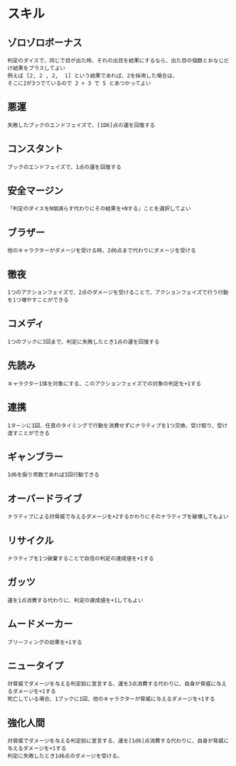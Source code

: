 
# スキル

## ゾロゾロボーナス
    判定のダイスで、同じで目が出た時、それの出目を結果にするなら、出た目の個数とおなじだけ結果をプラスしてよい
    例えば [2, 2 , 2,  1] という結果であれば、2を採用した場合は、
    そこに2が3つでているので 2 + 3 で 5 とあつかってよい

## 悪運
    失敗したブックのエンドフェイズで、[1D6]点の運を回復する

## コンスタント
    ブックのエンドフェイズで、1点の運を回復する

## 安全マージン
    「判定のダイスをN個減らす代わりにその結果を+Nする」ことを選択してよい

## ブラザー
    他のキャラクターがダメージを受ける時、2d6点まで代わりにダメージを受ける

## 徹夜
    1つのアクションフェイズで、2点のダメージを受けることで、アクションフェイズで行う行動を1つ増やすことができる

## コメディ
    1つのブックに3回まで、判定に失敗したとき1点の運を回復する

## 先読み
    キャラクター1体を対象にする、このアクションフェイズでの対象の判定を+1する

## 連携
    1ターンに1回、任意のタイミングで行動を消費せずにナラティブを1つ交換、受け取り、受け渡すことができる

## ギャンブラー
    1d6を振り奇数であれば3回行動できる

## オーバードライブ
    ナラティブによる対脅威で与えるダメージを+2するかわりにそのナラティブを破壊してもよい

## リサイクル
    ナラティブを1つ破棄することで自信の判定の達成値を+1する

## ガッツ
    運を1点消費する代わりに、判定の達成値を+1してもよい

## ムードメーカー
    ブリーフィングの効果を+1する

## ニュータイプ
    対脅威でダメージを与える判定前に宣言する、運を3点消費する代わりに、自身が脅威に与えるダメージを+1する
    死亡している場合、1ブックに1回、他のキャラクターが脅威に与えるダメージを+1する
    
## 強化人間
    対脅威でダメージを与える判定前に宣言する、運を[1d6]点消費する代わりに、自身が脅威に与えるダメージを+1する
    判定に失敗したとき1d6点のダメージを受ける。

